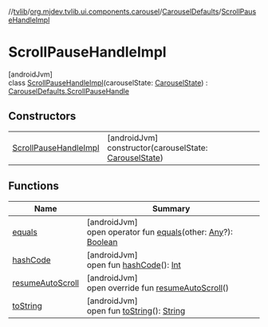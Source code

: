 //[tvlib](../../../../index.md)/[org.mjdev.tvlib.ui.components.carousel](../../index.md)/[CarouselDefaults](../index.md)/[ScrollPauseHandleImpl](index.md)

# ScrollPauseHandleImpl

[androidJvm]\
class [ScrollPauseHandleImpl](index.md)(carouselState: [CarouselState](../../-carousel-state/index.md)) : [CarouselDefaults.ScrollPauseHandle](../-scroll-pause-handle/index.md)

## Constructors

| | |
|---|---|
| [ScrollPauseHandleImpl](-scroll-pause-handle-impl.md) | [androidJvm]<br>constructor(carouselState: [CarouselState](../../-carousel-state/index.md)) |

## Functions

| Name | Summary |
|---|---|
| [equals](../../../org.mjdev.tvlib.webscrapper.select/-element-not-found-exception/index.md#585090901%2FFunctions%2F-1596939238) | [androidJvm]<br>open operator fun [equals](../../../org.mjdev.tvlib.webscrapper.select/-element-not-found-exception/index.md#585090901%2FFunctions%2F-1596939238)(other: [Any](https://kotlinlang.org/api/latest/jvm/stdlib/kotlin/-any/index.html)?): [Boolean](https://kotlinlang.org/api/latest/jvm/stdlib/kotlin/-boolean/index.html) |
| [hashCode](../../../org.mjdev.tvlib.webscrapper.select/-element-not-found-exception/index.md#1794629105%2FFunctions%2F-1596939238) | [androidJvm]<br>open fun [hashCode](../../../org.mjdev.tvlib.webscrapper.select/-element-not-found-exception/index.md#1794629105%2FFunctions%2F-1596939238)(): [Int](https://kotlinlang.org/api/latest/jvm/stdlib/kotlin/-int/index.html) |
| [resumeAutoScroll](resume-auto-scroll.md) | [androidJvm]<br>open override fun [resumeAutoScroll](resume-auto-scroll.md)() |
| [toString](../../../org.mjdev.tvlib.webscrapper.select/-element-not-found-exception/index.md#1616463040%2FFunctions%2F-1596939238) | [androidJvm]<br>open fun [toString](../../../org.mjdev.tvlib.webscrapper.select/-element-not-found-exception/index.md#1616463040%2FFunctions%2F-1596939238)(): [String](https://kotlinlang.org/api/latest/jvm/stdlib/kotlin/-string/index.html) |
